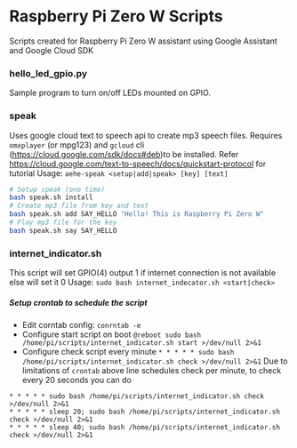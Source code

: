# Raspberry Pi Zero W Scripts
Scripts created for Raspberry Pi Zero W assistant using Google Assistant and Google Cloud SDK

### hello_led_gpio.py
Sample program to turn on/off LEDs mounted on GPIO. 

### speak
Uses google cloud text to speech api to create mp3 speech files. Requires `omxplayer` (or mpg123) and `gcloud` cli (https://cloud.google.com/sdk/docs#deb)to be installed.
Refer https://cloud.google.com/text-to-speech/docs/quickstart-protocol for tutorial
Usage: `aehe-speak <setup|add|speak> [key] [text]`
```sh
# Setup speak (one time)
bash speak.sh install
# Create mp3 file from key and text
bash speak.sh add SAY_HELLO "Hello! This is Raspberry Pi Zero W"
# Play mp3 file for the key
bash speak.sh say SAY_HELLO
```

### internet_indicator.sh
This script will set GPIO(4) output 1 if internet connection is not available else will set it 0
Usage: `sudo bash internet_indecator.sh <start|check>`
##### Setup crontab to schedule the script
* Edit corntab config: `conrntab -e`
* Configure start script on boot `@reboot sudo bash /home/pi/scripts/internet_indicator.sh start >/dev/null 2>&1`
* Configure check script every minute `* * * * * sudo bash /home/pi/scripts/internet_indicator.sh check >/dev/null 2>&1`
Due to limitations of `crontab` above line schedules check per minute, to check every 20 seconds you can do
```
* * * * * sudo bash /home/pi/scripts/internet_indicator.sh check >/dev/null 2>&1
* * * * * sleep 20; sudo bash /home/pi/scripts/internet_indicator.sh check >/dev/null 2>&1
* * * * * sleep 40; sudo bash /home/pi/scripts/internet_indicator.sh check >/dev/null 2>&1
```
